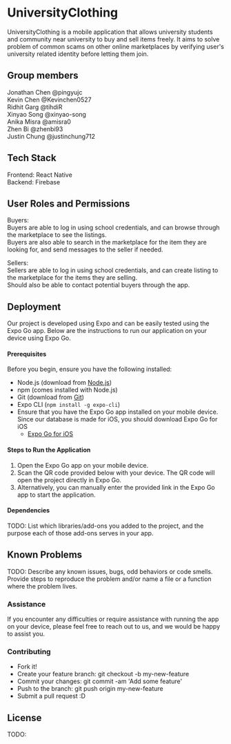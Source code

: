 # UniversityClothing
UniversityClothing is a mobile application that allows university students and community near university to buy and sell items freely.
It aims to solve problem of common scams on other online marketplaces by verifying user's university related identity before letting them join.

## Group members
Jonathan Chen @pingyujc <br/>
Kevin Chen @Kevinchen0527 <br/>
Ridhit Garg @tihdiR <br/>
Xinyao Song @xinyao-song <br/>
Anika Misra @amisra0 <br/>
Zhen Bi @zhenbi93 <br/>
Justin Chung @justinchung712 <br/>

## Tech Stack
Frontend: React Native <br/>
Backend: Firebase <br/>


## User Roles and Permissions

Buyers: <br/>
Buyers are able to log in using school credentials, and can browse through the marketplace to see the listings. <br/>
Buyers are also able to search in the marketplace for the item they are looking for, and send messages to the seller if needed. <br/>

Sellers: <br/>
Sellers are able to log in using school credentials, and can create listing to the marketplace for the items they are selling. <br/>
Should also be able to contact potential buyers through the app. <br/>

## Deployment

Our project is developed using Expo and can be easily tested using the Expo Go app. Below are the instructions to run our application on your device using Expo Go.

#### Prerequisites
Before you begin, ensure you have the following installed:
- Node.js (download from [Node.js](https://nodejs.org/))
- npm (comes installed with Node.js)
- Git (download from [Git](https://git-scm.com/downloads))
- Expo CLI (`npm install -g expo-cli`)
- Ensure that you have the Expo Go app installed on your mobile device. Since our database is made for iOS, you should download Expo Go for iOS
  - [Expo Go for iOS](https://apps.apple.com/app/expo-go/id982107779)

#### Steps to Run the Application
1. Open the Expo Go app on your mobile device.
2. Scan the QR code provided below with your device. The QR code will open the project directly in Expo Go.
3. Alternatively, you can manually enter the provided link in the Expo Go app to start the application.

#### Dependencies
TODO: List which libraries/add-ons you added to the project, and the purpose each of those add-ons serves in your app.

## Known Problems
TODO: Describe any known issues, bugs, odd behaviors or code smells. Provide steps to reproduce the problem and/or name a file or a function where the problem lives.

### Assistance
If you encounter any difficulties or require assistance with running the app on your device, please feel free to reach out to us, and we would be happy to assist you.

### Contributing
* Fork it!
* Create your feature branch: git checkout -b my-new-feature
* Commit your changes: git commit -am 'Add some feature'
* Push to the branch: git push origin my-new-feature
* Submit a pull request :D

## License
TODO:
